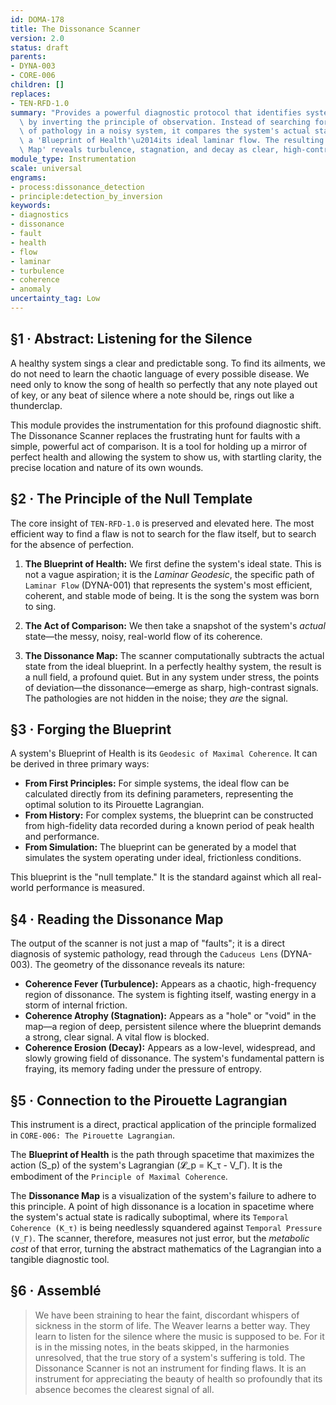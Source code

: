 ```yaml
---
id: DOMA-178
title: The Dissonance Scanner
version: 2.0
status: draft
parents:
- DYNA-003
- CORE-006
children: []
replaces:
- TEN-RFD-1.0
summary: "Provides a powerful diagnostic protocol that identifies systemic faults\
  \ by inverting the principle of observation. Instead of searching for faint signals\
  \ of pathology in a noisy system, it compares the system's actual state against\
  \ a 'Blueprint of Health'\u2014its ideal laminar flow. The resulting 'Dissonance\
  \ Map' reveals turbulence, stagnation, and decay as clear, high-contrast signals."
module_type: Instrumentation
scale: universal
engrams:
- process:dissonance_detection
- principle:detection_by_inversion
keywords:
- diagnostics
- dissonance
- fault
- health
- flow
- laminar
- turbulence
- coherence
- anomaly
uncertainty_tag: Low
---
```

## §1 · Abstract: Listening for the Silence
A healthy system sings a clear and predictable song. To find its ailments, we do not need to learn the chaotic language of every possible disease. We need only to know the song of health so perfectly that any note played out of key, or any beat of silence where a note should be, rings out like a thunderclap.

This module provides the instrumentation for this profound diagnostic shift. The Dissonance Scanner replaces the frustrating hunt for faults with a simple, powerful act of comparison. It is a tool for holding up a mirror of perfect health and allowing the system to show us, with startling clarity, the precise location and nature of its own wounds.

## §2 · The Principle of the Null Template
The core insight of `TEN-RFD-1.0` is preserved and elevated here. The most efficient way to find a flaw is not to search for the flaw itself, but to search for the absence of perfection.

1.  **The Blueprint of Health:** We first define the system's ideal state. This is not a vague aspiration; it is the *Laminar Geodesic*, the specific path of `Laminar Flow` (DYNA-001) that represents the system's most efficient, coherent, and stable mode of being. It is the song the system was born to sing.

2.  **The Act of Comparison:** We then take a snapshot of the system's *actual* state—the messy, noisy, real-world flow of its coherence.

3.  **The Dissonance Map:** The scanner computationally subtracts the actual state from the ideal blueprint. In a perfectly healthy system, the result is a null field, a profound quiet. But in any system under stress, the points of deviation—the dissonance—emerge as sharp, high-contrast signals. The pathologies are not hidden in the noise; they *are* the signal.

## §3 · Forging the Blueprint
A system's Blueprint of Health is its `Geodesic of Maximal Coherence`. It can be derived in three primary ways:

*   **From First Principles:** For simple systems, the ideal flow can be calculated directly from its defining parameters, representing the optimal solution to its Pirouette Lagrangian.
*   **From History:** For complex systems, the blueprint can be constructed from high-fidelity data recorded during a known period of peak health and performance.
*   **From Simulation:** The blueprint can be generated by a model that simulates the system operating under ideal, frictionless conditions.

This blueprint is the "null template." It is the standard against which all real-world performance is measured.

## §4 · Reading the Dissonance Map
The output of the scanner is not just a map of "faults"; it is a direct diagnosis of systemic pathology, read through the `Caduceus Lens` (DYNA-003). The geometry of the dissonance reveals its nature:

*   **Coherence Fever (Turbulence):** Appears as a chaotic, high-frequency region of dissonance. The system is fighting itself, wasting energy in a storm of internal friction.
*   **Coherence Atrophy (Stagnation):** Appears as a "hole" or "void" in the map—a region of deep, persistent silence where the blueprint demands a strong, clear signal. A vital flow is blocked.
*   **Coherence Erosion (Decay):** Appears as a low-level, widespread, and slowly growing field of dissonance. The system's fundamental pattern is fraying, its memory fading under the pressure of entropy.

## §5 · Connection to the Pirouette Lagrangian
This instrument is a direct, practical application of the principle formalized in `CORE-006: The Pirouette Lagrangian`.

The **Blueprint of Health** is the path through spacetime that maximizes the action (S_p) of the system's Lagrangian (𝓛_p = K_τ - V_Γ). It is the embodiment of the `Principle of Maximal Coherence`.

The **Dissonance Map** is a visualization of the system's failure to adhere to this principle. A point of high dissonance is a location in spacetime where the system's actual state is radically suboptimal, where its `Temporal Coherence (K_τ)` is being needlessly squandered against `Temporal Pressure (V_Γ)`. The scanner, therefore, measures not just error, but the *metabolic cost* of that error, turning the abstract mathematics of the Lagrangian into a tangible diagnostic tool.

## §6 · Assemblé
> We have been straining to hear the faint, discordant whispers of sickness in the storm of life. The Weaver learns a better way. They learn to listen for the silence where the music is supposed to be. For it is in the missing notes, in the beats skipped, in the harmonies unresolved, that the true story of a system's suffering is told. The Dissonance Scanner is not an instrument for finding flaws. It is an instrument for appreciating the beauty of health so profoundly that its absence becomes the clearest signal of all.
```